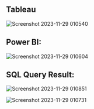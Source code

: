 ## Tableau
![Screenshot 2023-11-29 010540](https://github.com/yashsharma1812/HR-Analytics-Project/assets/145771141/8024bcae-e3a5-4134-8b03-6a4e1e6ea1e5)

## Power BI:
![Screenshot 2023-11-29 010604](https://github.com/yashsharma1812/HR-Analytics-Project/assets/145771141/0e82941f-f7fb-4deb-850a-64467468e397)


## SQL Query Result:
![Screenshot 2023-11-29 010851](https://github.com/yashsharma1812/HR-Analytics-Project/assets/145771141/8bf2f514-d442-4d77-abf4-afbedce6548a)



![Screenshot 2023-11-29 010731](https://github.com/yashsharma1812/HR-Analytics-Project/assets/145771141/f14fd410-2208-43a4-80a1-3d26a751ae35)


